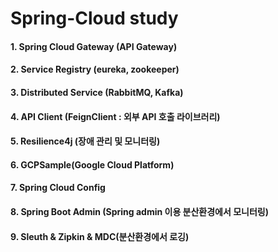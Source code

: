 # Spring-Cloud study

#### 1. Spring Cloud Gateway (API Gateway)
#### 2. Service Registry (eureka, zookeeper)
#### 3. Distributed Service (RabbitMQ, Kafka)
#### 4. API Client (FeignClient : 외부 API 호출 라이브러리)
#### 5. Resilience4j (장애 관리 및 모니터링)
#### 6. GCPSample(Google Cloud Platform)
#### 7. Spring Cloud Config
#### 8. Spring Boot Admin (Spring admin 이용 분산환경에서 모니터링)
#### 9. Sleuth & Zipkin & MDC(분산환경에서 로깅)